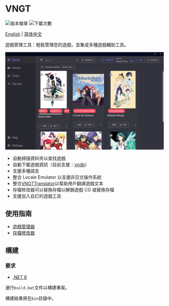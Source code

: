 # VNGT

![版本徽章](https://img.shields.io/github/v/release/charles7668/VNGT)
![下載次數](https://img.shields.io/github/downloads/charles7668/VNGT/total)

[English](../README.md) | [简体中文](./README.zh-cn.md)

遊戲管理工具：輕鬆管理您的遊戲，並集成多種遊戲輔助工具。

![主界面](./img/main.png)

- 自動掃描資料夾以查找遊戲
- 自動下載遊戲資訊（目前支援：[vndb](https://vndb.org/)）
- 支援多種語言
- 整合 Locale Emulator 以支援非日文操作系統
- 整合[VNGTTranslator](https://github.com/charles7668/VNGTTranslator)以幫助用戶翻譯遊戲文本
- 存檔修改器可以替換存檔以解鎖遊戲 CG 或替換存檔
- 支援加入自訂的遊戲工具

## 使用指南

- [遊戲管理器](./GameManager.zh-tw.md)
- [存檔修改器](./SavePatcher.zh-tw.md)

## 構建

### 要求

- [.NET 8](https://dotnet.microsoft.com/en-us/download)

運行`build.bat`文件以構建專案。

構建結果將在`bin`目錄中。
